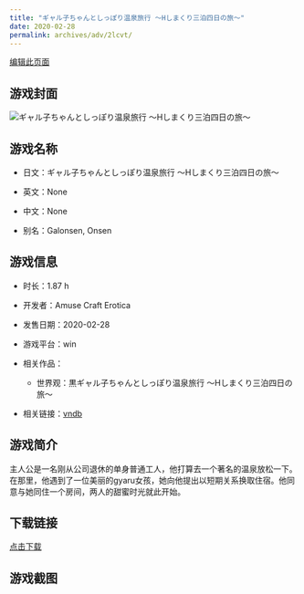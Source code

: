 ```yaml
---
title: "ギャル子ちゃんとしっぽり温泉旅行 ～Hしまくり三泊四日の旅～"
date: 2020-02-28
permalink: archives/adv/2lcvt/
---
```

[编辑此页面](https://github.com/ACG-3/ADV3-source/blob/main/source/_posts/%E3%82%AE%E3%83%A3%E3%83%AB%E5%AD%90%E3%81%A1%E3%82%83%E3%82%93%E3%81%A8%E3%81%97%E3%81%A3%E3%81%BD%E3%82%8A%E6%B8%A9%E6%B3%89%E6%97%85%E8%A1%8C%20%EF%BD%9EH%E3%81%97%E3%81%BE%E3%81%8F%E3%82%8A%E4%B8%89%E6%B3%8A%E5%9B%9B%E6%97%A5%E3%81%AE%E6%97%85%EF%BD%9E.md)

## 游戏封面

![ギャル子ちゃんとしっぽり温泉旅行 ～Hしまくり三泊四日の旅～](https://pan.timero.xyz/d/onedrive/img_lib_001/%E3%82%AE%E3%83%A3%E3%83%AB%E5%AD%90%E3%81%A1%E3%82%83%E3%82%93%E3%81%A8%E3%81%97%E3%81%A3%E3%81%BD%E3%82%8A%E6%B8%A9%E6%B3%89%E6%97%85%E8%A1%8C%20%EF%BD%9EH%E3%81%97%E3%81%BE%E3%81%8F%E3%82%8A%E4%B8%89%E6%B3%8A%E5%9B%9B%E6%97%A5%E3%81%AE%E6%97%85%EF%BD%9E_cover.avif)


## 游戏名称

- 日文：ギャル子ちゃんとしっぽり温泉旅行 ～Hしまくり三泊四日の旅～
- 英文：None
- 中文：None

- 别名：Galonsen, Onsen


## 游戏信息

- 时长：1.87 h
- 开发者：Amuse Craft Erotica
- 发售日期：2020-02-28
- 游戏平台：win
- 相关作品：
   - 世界观：黒ギャル子ちゃんとしっぽり温泉旅行 ～Hしまくり三泊四日の旅～

- 相关链接：[vndb](https://vndb.org/v27386)


## 游戏简介

主人公是一名刚从公司退休的单身普通工人，他打算去一个著名的温泉放松一下。在那里，他遇到了一位美丽的gyaru女孩，她向他提出以短期关系换取住宿。他同意与她同住一个房间，两人的甜蜜时光就此开始。


## 下载链接

[点击下载](https://pan.timero.xyz/onedrive/adv_lib_001/%E3%82%AE%E3%83%A3%E3%83%AB%E5%AD%90%E3%81%A1%E3%82%83%E3%82%93%E3%81%A8%E3%81%97%E3%81%A3%E3%81%BD%E3%82%8A%E6%B8%A9%E6%B3%89%E6%97%85%E8%A1%8C%20%EF%BD%9EH%E3%81%97%E3%81%BE%E3%81%8F%E3%82%8A%E4%B8%89%E6%B3%8A%E5%9B%9B%E6%97%A5%E3%81%AE%E6%97%85%EF%BD%9E)


## 游戏截图



